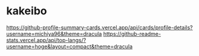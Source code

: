 # kakeibo
https://github-profile-summary-cards.vercel.app/api/cards/profile-details?username=michiya96&theme=dracula
https://github-readme-stats.vercel.app/api/top-langs/?username=hoge&layout=compact&theme=dracula
